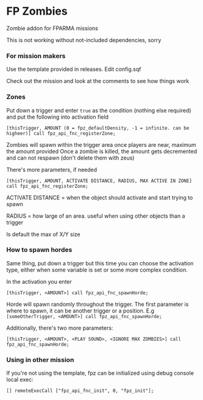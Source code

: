 # FP Zombies

Zombie addon for FPARMA missions

This is not working without not-included dependencies, sorry

### For mission makers
Use the template provided in releases. Edit config.sqf

Check out the mission and look at the comments to see how things work

### Zones

Put down a trigger and enter `true` as the condition (nothing else required)
and put the following into activation field

`[thisTrigger, AMOUNT (0 = fpz_defaultDensity, -1 = infinite. can be higheer)] call fpz_api_fnc_registerZone;`

Zombies will spawn within the trigger area once players are near, maximum the amount provided
Once a zombie is killed, the amount gets decremented and can not respawn (don't delete them with zeus)

There's more parameters, if needed

`[thisTrigger, AMOUNT, ACTIVATE DISTANCE, RADIUS, MAX ACTIVE IN ZONE] call fpz_api_fnc_registerZone;`

ACTIVATE DISTANCE = when the object should activate and start trying to spawn

RADIUS = how large of an area. useful when using other objects than a trigger

Is default the max of X/Y size

### How to spawn hordes
Same thing, put down a trigger but this time you can choose the activation type, either when some variable is set or some more complex condition.

In the activation you enter

`[thisTrigger, <AMOUNT>] call fpz_api_fnc_spawnHorde;`

Horde will spawn randomly throughout the trigger. The first parameter is where to spawn, it can be another trigger or a position. E.g
`[someOtherTrigger, <AMOUNT>] call fpz_api_fnc_spawnHorde;`

Additionally, there's two more parameters:

`[thisTrigger, <AMOUNT>, <PLAY SOUND>, <IGNORE MAX ZOMBIES>] call fpz_api_fnc_spawnHorde;`

### Using in other mission
If you're not using the template, fpz can be initialized using debug console local exec:

`[] remoteExecCall ["fpz_api_fnc_init", 0, "fpz_init"];`
